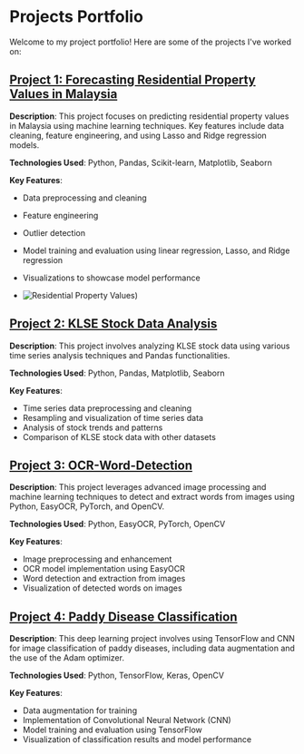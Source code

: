 # Projects Portfolio

Welcome to my project portfolio! Here are some of the projects I've worked on:

## [Project 1: Forecasting Residential Property Values in Malaysia](https://github.com/naimzol/Forecasting-Residential-Property-Values)

**Description**: This project focuses on predicting residential property values in Malaysia using machine learning techniques. Key features include data cleaning, feature engineering, and using Lasso and Ridge regression models.

**Technologies Used**: Python, Pandas, Scikit-learn, Matplotlib, Seaborn

**Key Features**:
- Data preprocessing and cleaning
- Feature engineering
- Outlier detection
- Model training and evaluation using linear regression, Lasso, and Ridge regression
- Visualizations to showcase model performance

- ![Residential Property Values]([image/machine-learning/Average%20Value%20of%20Property.png))

## [Project 2: KLSE Stock Data Analysis](https://github.com/naimzol/KLSE-Stock-Data-Analysis)

**Description**: This project involves analyzing KLSE stock data using various time series analysis techniques and Pandas functionalities.

**Technologies Used**: Python, Pandas, Matplotlib, Seaborn

**Key Features**:
- Time series data preprocessing and cleaning
- Resampling and visualization of time series data
- Analysis of stock trends and patterns
- Comparison of KLSE stock data with other datasets

## [Project 3: OCR-Word-Detection](https://github.com/naimzol/OCR-Word-Detection)

**Description**: This project leverages advanced image processing and machine learning techniques to detect and extract words from images using Python, EasyOCR, PyTorch, and OpenCV.

**Technologies Used**: Python, EasyOCR, PyTorch, OpenCV

**Key Features**:
- Image preprocessing and enhancement
- OCR model implementation using EasyOCR
- Word detection and extraction from images
- Visualization of detected words on images

## [Project 4: Paddy Disease Classification](https://github.com/naimzol/Paddy-Disease-Classification)

**Description**: This deep learning project involves using TensorFlow and CNN for image classification of paddy diseases, including data augmentation and the use of the Adam optimizer.

**Technologies Used**: Python, TensorFlow, Keras, OpenCV

**Key Features**:
- Data augmentation for training
- Implementation of Convolutional Neural Network (CNN)
- Model training and evaluation using TensorFlow
- Visualization of classification results and model performance
